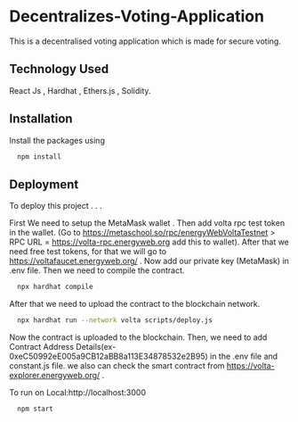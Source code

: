 

# Decentralizes-Voting-Application
This is a decentralised voting application which is made for secure voting.

## Technology Used
React Js , Hardhat , Ethers.js , Solidity.

## Installation
Install the packages using

```bash
  npm install
```

## Deployment

To deploy this project . . .

First We need to setup the MetaMask wallet .
Then add volta rpc test token in the wallet.
(Go to https://metaschool.so/rpc/energyWebVoltaTestnet > RPC URL =   https://volta-rpc.energyweb.org   add this to wallet).
After that we need free test tokens, for that we will go to https://voltafaucet.energyweb.org/  .
Now add our private key (MetaMask) in .env file.
Then we need to compile the contract.
```bash
  npx hardhat compile
```
After that we need to upload the contract to the blockchain network. 
```bash
  npx hardhat run --network volta scripts/deploy.js
```
Now the contract is uploaded to the blockchain.
Then, we need to add Contract Address Details(ex- 0xeC50992eE005a9CB12aBB8a113E34878532e2B95) in the .env file and constant.js file.
we also can check the smart contract from https://volta-explorer.energyweb.org/  .

To run on Local:http://localhost:3000
```bash
  npm start
```
